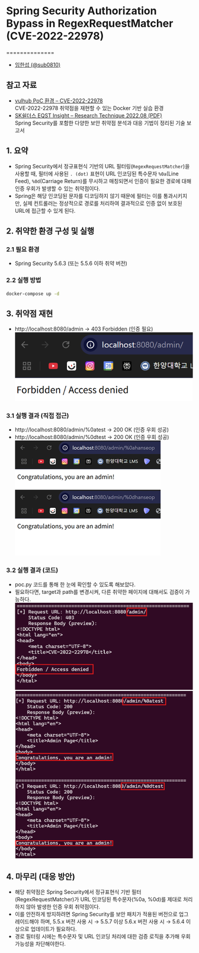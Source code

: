 # Spring Security Authorization Bypass in RegexRequestMatcher (CVE-2022-22978)
==============
- [임한섭 (@sub0810)](https://github.com/sub0810)


## 참고 자료
- [vulhub PoC 환경 – CVE-2022-22978](https://github.com/vulhub/vulhub/tree/master/spring/CVE-2022-22978)  
  CVE-2022-22978 취약점을 재현할 수 있는 Docker 기반 실습 환경
- [SK쉴더스 EQST Insight – Research Technique 2022.08 (PDF)](https://www.skshieldus.com/download/files/download.do?o_fname=EQST%20insight_Research%20Technique_202208.pdf&r_fname=20220818113152277.pdf)  
  Spring Security를 포함한 다양한 보안 취약점 분석과 대응 기법이 정리된 기술 보고서

## 1. 요약
- Spring Security에서 정규표현식 기반의 URL 필터링(`RegexRequestMatcher`)을 사용할 때, 필터에 사용된 `. (dot)` 표현이 URL 인코딩된 특수문자 `%0a`(Line Feed), `%0d`(Carriage Return)를 무시하고 매칭되면서 인증이 필요한 경로에 대해 인증 우회가 발생할 수 있는 취약점이다.
- Spring은 해당 인코딩된 문자를 디코딩하지 않기 때문에 필터는 이를 통과시키지만, 실제 컨트롤러는 정상적으로 경로를 처리하여 결과적으로 인증 없이 보호된 URL에 접근할 수 있게 된다.

## 2. 취약한 환경 구성 및 실행
### 2.1 필요 환경
- Spring Security 5.6.3 (또는 5.5.6 이하 취약 버전)
### 2.2 실행 방법
```bash
docker-compose up -d
```

## 3. 취약점 재현
- http://localhost:8080/admin → 403 Forbidden (인증 필요)
![](./forbidden.png)
### 3.1 실행 결과 (직접 접근)
- http://localhost:8080/admin/%0atest → 200 OK (인증 우회 성공)
- http://localhost:8080/admin/%0dtest → 200 OK (인증 우회 성공)
![](./bypassed.png)
### 3.2 실행 결과 (코드)
- poc.py 코드를 통해 한 눈에 확인할 수 있도록 해보았다.
- 필요하다면, target과 path를 변경시켜, 다른 취약한 페이지에 대해서도 검증이 가능하다.
![](./forbidden_checked_by_code.png)
![](./bypassed_checked_by_code.png)

## 4. 마무리 (대응 방안)
- 해당 취약점은 Spring Security에서 정규표현식 기반 필터(RegexRequestMatcher)가 URL 인코딩된 특수문자(%0a, %0d)를 제대로 처리하지 않아 발생한 인증 우회 취약점이다.
- 이를 안전하게 방지하려면 Spring Security를 보안 패치가 적용된 버전으로 업그레이드해야 하며, 
    5.5.x 버전 사용 시 → 5.5.7 이상
    5.6.x 버전 사용 시 → 5.6.4 이상으로
업데이트가 필요하다.
- 경로 필터링 시에는 특수문자 및 URL 인코딩 처리에 대한 검증 로직을 추가해 우회 가능성을 차단해야한다.

